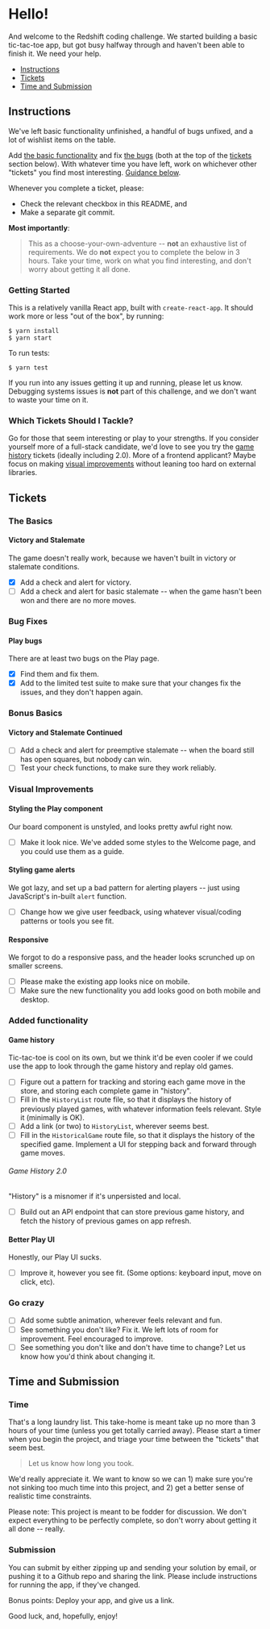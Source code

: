 # Hello!

And welcome to the Redshift coding challenge. We started building a basic tic-tac-toe app, but got busy halfway through and haven't been able to finish it. We need your help.

- [Instructions](#instructions)
- [Tickets](#tickets)
- [Time and Submission](#time-and-submission)

## Instructions

We've left basic functionality unfinished, a handful of bugs unfixed, and a lot of wishlist items on the table.

Add [the basic functionality](#the-basics) and fix [the bugs](#bug-fixes) (both at the top of the [tickets](#tickets) section below). With whatever time you have left, work on whichever other "tickets" you find most interesting. [Guidance below](#which-tickets-should-i-tackle).

Whenever you complete a ticket, please:

- Check the relevant checkbox in this README, and
- Make a separate git commit.

**Most importantly**:

> This as a choose-your-own-adventure -- **not** an exhaustive list of requirements. We do **not** expect you to complete the below in 3 hours. Take your time, work on what you find interesting, and don't worry about getting it all done.

### Getting Started

This is a relatively vanilla React app, built with `create-react-app`. It should work more or less "out of the box", by running:

```
$ yarn install
$ yarn start
```

To run tests:

```
$ yarn test
```

If you run into any issues getting it up and running, please let us know. Debugging systems issues is **not** part of this challenge, and we don't want to waste your time on it.

### Which Tickets Should I Tackle?

Go for those that seem interesting or play to your strengths. If you consider yourself more of a full-stack candidate, we'd love to see you try the [game history](#game-history) tickets (ideally including 2.0). More of a frontend applicant? Maybe focus on making [visual improvements](#visual-improvements) without leaning too hard on external libraries.


## Tickets

### The Basics

#### Victory and Stalemate

The game doesn't really work, because we haven't built in victory or stalemate conditions.

- [x] Add a check and alert for victory.
- [ ] Add a check and alert for basic stalemate -- when the game hasn't been won and there are no more moves.

### Bug Fixes

#### Play bugs

There are at least two bugs on the Play page.

- [x] Find them and fix them.
- [x] Add to the limited test suite to make sure that your changes fix the issues, and they don't happen again.

### Bonus Basics

#### Victory and Stalemate Continued

- [ ] Add a check and alert for preemptive stalemate -- when the board still has open squares, but nobody can win.
- [ ] Test your check functions, to make sure they work reliably.

### Visual Improvements

#### Styling the Play component

Our board component is unstyled, and looks pretty awful right now.

- [ ] Make it look nice. We've added some styles to the Welcome page, and you could use them as a guide.

#### Styling game alerts

We got lazy, and set up a bad pattern for alerting players -- just using JavaScript's in-built `alert` function.

- [ ] Change how we give user feedback, using whatever visual/coding patterns or tools you see fit.

#### Responsive

We forgot to do a responsive pass, and the header looks scrunched up on smaller screens.

- [ ] Please make the existing app looks nice on mobile.
- [ ] Make sure the new functionality you add looks good on both mobile and desktop.

### Added functionality

#### Game history

Tic-tac-toe is cool on its own, but we think it'd be even cooler if we could use the app to look through the game history and replay old games.

- [ ] Figure out a pattern for tracking and storing each game move in the store, and storing each complete game in "history".
- [ ] Fill in the `HistoryList` route file, so that it displays the history of previously played games, with whatever information feels relevant. Style it (minimally is OK).
- [ ] Add a link (or two) to `HistoryList`, wherever seems best.
- [ ] Fill in the `HistoricalGame` route file, so that it displays the history of the specified game. Implement a UI for stepping back and forward through game moves.

###### Game History 2.0

"History" is a misnomer if it's unpersisted and local.

- [ ] Build out an API endpoint that can store previous game history, and fetch the history of previous games on app refresh.

#### Better Play UI

Honestly, our Play UI sucks.

- [ ] Improve it, however you see fit. (Some options: keyboard input, move on click, etc).

### Go crazy

- [ ] Add some subtle animation, wherever feels relevant and fun.
- [ ] See something you don't like? Fix it. We left lots of room for improvement. Feel encouraged to improve.
- [ ] See something you don't like and don't have time to change? Let us know how you'd think about changing it.

## Time and Submission

### Time

That's a long laundry list. This take-home is meant take up no more than 3 hours of your time (unless you get totally carried away). Please start a timer when you begin the project, and triage your time between the "tickets" that seem best.

> Let us know how long you took.

We'd really appreciate it. We want to know so we can 1) make sure you're not sinking too much time into this project, and 2) get a better sense of realistic time constraints.

Please note: This project is meant to be fodder for discussion. We don't expect everything to be perfectly complete, so don't worry about getting it all done -- really.

### Submission

You can submit by either zipping up and sending your solution by email, or pushing it to a Github repo and sharing the link. Please include instructions for running the app, if they've changed.

Bonus points: Deploy your app, and give us a link.

Good luck, and, hopefully, enjoy!
